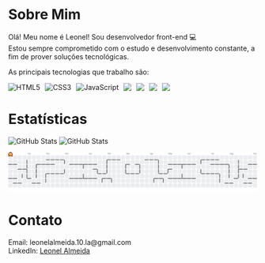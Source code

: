 <strong><h1>Sobre Mim</h1></strong>
Olá! Meu nome é Leonel! Sou desenvolvedor front-end 💻
<br>
Estou sempre comprometido com o estudo e desenvolvimento constante, a fim de prover soluções tecnológicas.

As principais tecnologias que trabalho são:

<div style="display: flex; flex-wrap: wrap; gap: 10px;"> <img src="https://img.shields.io/badge/HTML5-E34F26?style=for-the-badge&logo=html5&logoColor=white" alt="HTML5"> <img src="https://img.shields.io/badge/CSS3-1572B6?style=for-the-badge&logo=css3&logoColor=white" alt="CSS3"> <img src="https://img.shields.io/badge/JavaScript-F7DF1E?style=for-the-badge&logo=javascript&logoColor=black" alt="JavaScript"> <img src="https://img.shields.io/badge/TypeScript-2C7BBF?style=for-the-badge&logo=typescript&logoColor=white"> <img src="https://img.shields.io/badge/React.js-2C7BBF?style=for-the-badge&logo=react&logoColor=white"> <img src="https://img.shields.io/badge/Next.js-0D0D0D?style=for-the-badge&logo=next.js&logoColor=white"> <img src="https://img.shields.io/badge/SASS-F2F2F2?style=for-the-badge&logo=sass&logoColor=D971AA"></div>

<h1>Estatísticas</h1>
<p>
  <img src="https://github-readme-stats.vercel.app/api?username=leonel-p-a&show_icons=true&theme=radical" alt="GitHub Stats"/>
  <img 
      alt="GitHub Stats" 
      height="195px"
      src="https://github-readme-stats.vercel.app/api/top-langs/?username=leonel-p-a&theme=tokyonight&layout=compact&custom_title=Tecnologias&langs_count=9" 
  />
</p>

<picture>
  <source media="(prefers-color-scheme: dark)" srcset="https://raw.githubusercontent.com/PatrickLAF2k/PatrickLAF2k/output/pacman-contribution-graph-dark.svg">
  <source media="(prefers-color-scheme: light)" srcset="https://raw.githubusercontent.com/PatrickLAF2k/PatrickLAF2k/output/pacman-contribution-graph.svg">
  <img alt="pacman contribution graph" src="https://raw.githubusercontent.com/PatrickLAF2k/PatrickLAF2k/output/pacman-contribution-graph.svg">
</picture>

<h1>Contato</h1>
Email: leonelalmeida.10.la@gmail.com
<br>
LinkedIn: <a href= "https://www.linkedin.com/in/leonel-almeida-240228229/">Leonel Almeida</a>
